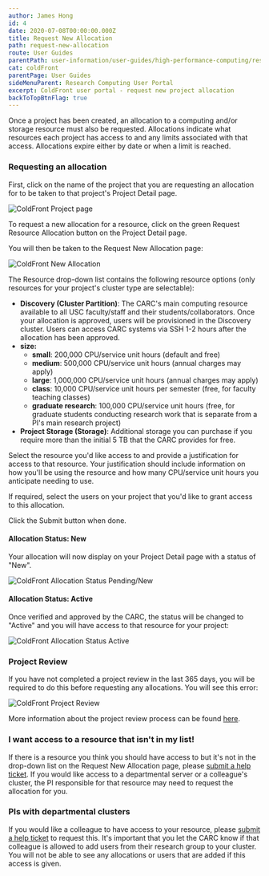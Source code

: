 ```yaml
---
author: James Hong
id: 4
date: 2020-07-08T00:00:00.000Z
title: Request New Allocation
path: request-new-allocation
route: User Guides
parentPath: user-information/user-guides/high-performance-computing/research-computing-user-portal
cat: coldFront
parentPage: User Guides
sideMenuParent: Research Computing User Portal
excerpt: ColdFront user portal - request new project allocation
backToTopBtnFlag: true
---
```


Once a project has been created, an allocation to a computing and/or storage resource must also be requested. Allocations indicate what resources each project has access to and any limits associated with that access. Allocations expire either by date or when a limit is reached.

### Requesting an allocation

First, click on the name of the project that you are requesting an allocation for to be taken to that project's Project Detail page.

![ColdFront Project page](/images/coldfront_project_detail.gif)

To request a new allocation for a resource, click on the green Request Resource Allocation button on the Project Detail page.

You will then be taken to the Request New Allocation page:

![ColdFront New Allocation](/images/coldfront_allocationnew.png)

The Resource drop-down list contains the following resource options (only resources for your project's cluster type are selectable):

* **Discovery (Cluster Partition)**: The CARC's main computing resource available to all USC faculty/staff and their students/collaborators. Once your allocation is approved, users will be provisioned in the Discovery cluster. Users can access CARC systems via SSH 1-2 hours after the allocation has been approved.
* **size:**
  * **small**: 200,000 CPU/service unit hours (default and free)
  * **medium**: 500,000 CPU/service unit hours (annual charges may apply)
  * **large**: 1,000,000 CPU/service unit hours (annual charges may apply)
  * **class**: 10,000 CPU/service unit hours per semester (free, for faculty teaching classes)
  * **graduate research**: 100,000 CPU/service unit hours (free, for graduate students conducting research work that is separate from a PI's main research project)
* **Project Storage (Storage)**: Additional storage you can purchase if you require more than the initial 5 TB that the CARC provides for free.

Select the resource you'd like access to and provide a justification for access to that resource. Your justification should include information on how you'll be using the resource and how many CPU/service unit hours you anticipate needing to use.

If required, select the users on your project that you'd like to grant access to this allocation.

Click the Submit button when done.

#### Allocation Status: New
Your allocation will now display on your Project Detail page with a status of "New".

![ColdFront Allocation Status Pending/New](/images/coldfront_allocationstatusnew.png)

#### Allocation Status: Active
Once verified and approved by the CARC, the status will be changed to "Active" and you will have access to that resource for your project:

![ColdFront Allocation Status Active](/images/coldfront_allocationstatusactive.png)

### Project Review
If you have not completed a project review in the last 365 days, you will be required to do this before requesting any allocations.  You will see this error:   

![ColdFront Project Review](/images/coldfront_projectreviewnotification.png)

More information about the project review process can be found [here](yearly-project-renewal).

### I want access to a resource that isn't in my list!
If there is a resource you think you should have access to but it's not in the drop-down list on the Request New Allocation page, please [submit a help ticket](/user-information/ticket-submission). If you would like access to a departmental server or a colleague's cluster, the PI responsible for that resource may need to request the allocation for you.  

### PIs with departmental clusters

If you would like a colleague to have access to your resource, please [submit a help ticket](/user-information/ticket-submission) to request this. It's important that you let the CARC know if that colleague is allowed to add users from their research group to your cluster. You will not be able to see any allocations or users that are added if this access is given.
